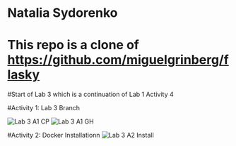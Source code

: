 # Natalia Sydorenko
# This repo is a clone of https://github.com/miguelgrinberg/flasky

#Start of Lab 3 which is a continuation of Lab 1 Activity 4

#Activity 1: Lab 3 Branch

![Lab 3 A1 CP](https://github.com/Krysemmalyn/ECE444-F2023-Lab1/assets/99698023/5b0c5e1d-bec4-4fd8-a238-bc1383421ae5)
![Lab 3 A1 GH](https://github.com/Krysemmalyn/ECE444-F2023-Lab1/assets/99698023/15bddffd-7104-4008-a7d1-91e2de5cb4a5)

#Activity 2: Docker Installationn
![Lab 3 A2 Install](https://github.com/Krysemmalyn/ECE444-F2023-Lab1/assets/99698023/da529e8d-923a-4d23-8488-2eb3d02dade4)
